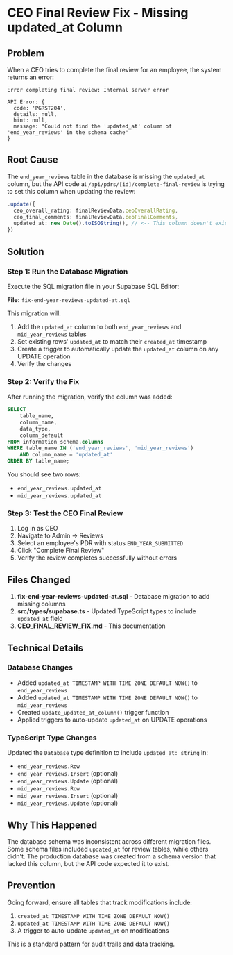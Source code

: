 # CEO Final Review Fix - Missing updated_at Column

## Problem

When a CEO tries to complete the final review for an employee, the system returns an error:

```
Error completing final review: Internal server error

API Error: {
  code: 'PGRST204',
  details: null,
  hint: null,
  message: "Could not find the 'updated_at' column of 'end_year_reviews' in the schema cache"
}
```

## Root Cause

The `end_year_reviews` table in the database is missing the `updated_at` column, but the API code at `/api/pdrs/[id]/complete-final-review` is trying to set this column when updating the review:

```typescript
.update({
  ceo_overall_rating: finalReviewData.ceoOverallRating,
  ceo_final_comments: finalReviewData.ceoFinalComments,
  updated_at: new Date().toISOString(), // <-- This column doesn't exist!
})
```

## Solution

### Step 1: Run the Database Migration

Execute the SQL migration file in your Supabase SQL Editor:

**File:** `fix-end-year-reviews-updated-at.sql`

This migration will:
1. Add the `updated_at` column to both `end_year_reviews` and `mid_year_reviews` tables
2. Set existing rows' `updated_at` to match their `created_at` timestamp
3. Create a trigger to automatically update the `updated_at` column on any UPDATE operation
4. Verify the changes

### Step 2: Verify the Fix

After running the migration, verify the column was added:

```sql
SELECT 
    table_name,
    column_name,
    data_type,
    column_default
FROM information_schema.columns
WHERE table_name IN ('end_year_reviews', 'mid_year_reviews')
    AND column_name = 'updated_at'
ORDER BY table_name;
```

You should see two rows:
- `end_year_reviews.updated_at`
- `mid_year_reviews.updated_at`

### Step 3: Test the CEO Final Review

1. Log in as CEO
2. Navigate to Admin → Reviews
3. Select an employee's PDR with status `END_YEAR_SUBMITTED`
4. Click "Complete Final Review"
5. Verify the review completes successfully without errors

## Files Changed

1. **fix-end-year-reviews-updated-at.sql** - Database migration to add missing columns
2. **src/types/supabase.ts** - Updated TypeScript types to include `updated_at` field
3. **CEO_FINAL_REVIEW_FIX.md** - This documentation

## Technical Details

### Database Changes

- Added `updated_at TIMESTAMP WITH TIME ZONE DEFAULT NOW()` to `end_year_reviews`
- Added `updated_at TIMESTAMP WITH TIME ZONE DEFAULT NOW()` to `mid_year_reviews`
- Created `update_updated_at_column()` trigger function
- Applied triggers to auto-update `updated_at` on UPDATE operations

### TypeScript Type Changes

Updated the `Database` type definition to include `updated_at: string` in:
- `end_year_reviews.Row`
- `end_year_reviews.Insert` (optional)
- `end_year_reviews.Update` (optional)
- `mid_year_reviews.Row`
- `mid_year_reviews.Insert` (optional)
- `mid_year_reviews.Update` (optional)

## Why This Happened

The database schema was inconsistent across different migration files. Some schema files included `updated_at` for review tables, while others didn't. The production database was created from a schema version that lacked this column, but the API code expected it to exist.

## Prevention

Going forward, ensure all tables that track modifications include:
1. `created_at TIMESTAMP WITH TIME ZONE DEFAULT NOW()`
2. `updated_at TIMESTAMP WITH TIME ZONE DEFAULT NOW()`
3. A trigger to auto-update `updated_at` on modifications

This is a standard pattern for audit trails and data tracking.

